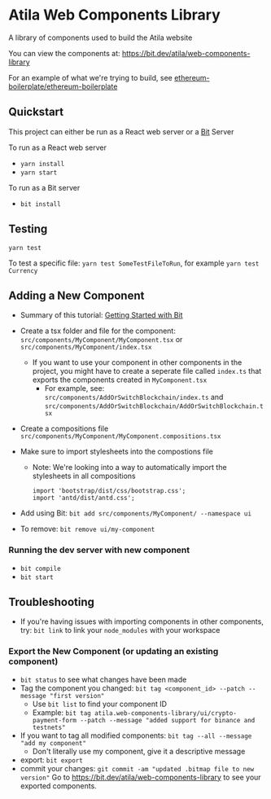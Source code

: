 # Atila Web Components Library

A library of components used to build the Atila website

You can view the components at: https://bit.dev/atila/web-components-library

For an example of what we're trying to build, see [ethereum-boilerplate/ethereum-boilerplate](https://github.com/ethereum-boilerplate/ethereum-boilerplate)

## Quickstart

This project can either be run as a React web server or a [Bit](https://bit.dev/) Server

To run as a React web server

- `yarn install`
- `yarn start`

To run as a Bit server

- `bit install`

## Testing

`yarn test`

To test a specific file: `yarn test SomeTestFileToRun`, for example  `yarn test Currency`

## Adding a New Component

- Summary of this tutorial: [Getting Started with Bit](https://harmony-docs.bit.dev/getting-started/creating-components)

- Create a tsx folder and file for the component: `src/components/MyComponent/MyComponent.tsx` or `src/components/MyComponent/index.tsx`
    - If you want to use your component in other components in the project, you might have to create a seperate file called `index.ts` that exports the components created in `MyComponent.tsx`
        - For example, see: `src/components/AddOrSwitchBlockchain/index.ts` and `src/components/AddOrSwitchBlockchain/AddOrSwitchBlockchain.tsx`
- Create a compositions file `src/components/MyComponent/MyComponent.compositions.tsx`
- Make sure to import stylesheets into the compostions file
    - Note: We're looking into a way to automatically import the stylesheets in all compositions

        ```
        import 'bootstrap/dist/css/bootstrap.css';
        import 'antd/dist/antd.css';
        ```
- Add using Bit: `bit add src/components/MyComponent/ --namespace ui`

- To remove: `bit remove ui/my-component`

### Running the dev server with new component

- `bit compile`
- `bit start`

## Troubleshooting
- If you're having issues with importing components in other components, try: `bit link` to 
link your `node_modules` with your workspace

### Export the New Component (or updating an existing component)

- `bit status` to see what changes have been made
- Tag the component you changed: `bit tag <component_id> --patch --message "first version"`
    - Use `bit list` to find your component ID
    - Example: `bit tag atila.web-components-library/ui/crypto-payment-form --patch --message "added support for binance and testnets"`
- If you want to tag all modified components: `bit tag --all --message "add my component"`
    - Don't literally use my component, give it a descriptive message
- export: `bit export`
- commit your changes: `git commit -am "updated .bitmap file to new version"`
Go to https://bit.dev/atila/web-components-library to see your exported components.